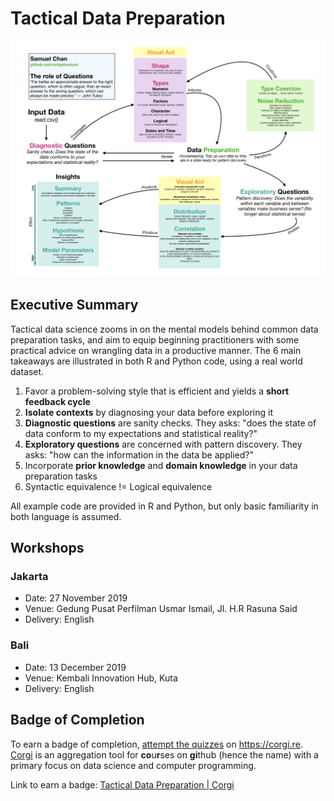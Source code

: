 # Tactical Data Preparation

![](assets/eda.jpeg)

## Executive Summary
Tactical data science zooms in on the mental models behind common data preparation tasks, and aim to equip beginning practitioners with some practical advice on wrangling data in a productive manner. The 6 main takeaways are illustrated in both R and Python code, using a real world dataset. 

1. Favor a problem-solving style that is efficient and yields a **short feedback cycle**  
2. **Isolate contexts** by diagnosing your data before exploring it  
3. **Diagnostic questions** are sanity checks. They asks: "does the state of data conform to my expectations and statistical reality?"  
4. **Exploratory questions** are concerned with pattern discovery. They asks: "how can the information in the data be applied?"  
5. Incorporate **prior knowledge** and **domain knowledge** in your data preparation tasks  
6. Syntactic equivalence != Logical equivalence 

All example code are provided in R and Python, but only basic familiarity in both language is assumed. 

## Workshops
### Jakarta
- Date: 27 November 2019  
- Venue: Gedung Pusat Perfilman Usmar Ismail, Jl. H.R Rasuna Said  
- Delivery: English  

### Bali
- Date: 13 December 2019  
- Venue: Kembali Innovation Hub, Kuta  
- Delivery: English

## Badge of Completion
To earn a badge of completion, [attempt the quizzes](https://corgi.re/courses/onlyphantom/tacticaldataprep) on https://corgi.re. [Corgi](https://corgi.re) is an aggregation tool for **co**u**r**ses on **gi**thub (hence the name) with a primary focus on data science and computer programming. 

Link to earn a badge: [Tactical Data Preparation | Corgi](https://corgi.re/courses/onlyphantom/tacticaldataprep)